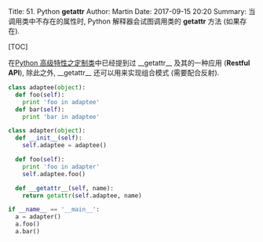 Title: 51. Python __getattr__
Author: Martin
Date: 2017-09-15 20:20
Summary: 当调用类中不存在的属性时, Python 解释器会试图调用类的 __getattr__ 方法 (如果存在).

[TOC]

在[Python 高级特性之定制类](http://blog.smallcpp.cn/python-gao-ji-te-xing-zhi-ding-zhi-lei.html#9595getattr9595)中已经提到过 \_\_getattr\_\_ 及其的一种应用 (**Restful API**), 除此之外, \_\_getattr\_\_ 还可以用来实现组合模式 (需要配合反射).

```python
class adaptee(object):
  def foo(self):
    print 'foo in adaptee'
  def bar(self):
    print 'bar in adaptee'

class adapter(object):
  def __init__(self):
    self.adaptee = adaptee()

  def foo(self):
    print 'foo in adapter'
    self.adaptee.foo()

  def __getattr__(self, name):
    return getattr(self.adaptee, name)

if __name__ == '__main__':
  a = adapter()
  a.foo()
  a.bar()
```
<br>
